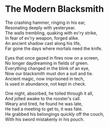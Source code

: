 # The Modern Blacksmith

The crashing hammer, ringing in his ear,  
Resonating deeply with yesteryear.  
The walls trembling, quaking with ev'ry strike,  
In fear of ev'ry weapon, forged alike.  
An ancient shadow cast along his life,  
Far gone the days where mortals need the knife.

Eyes that once gazed in fires now on a screen,  
No longer daydreaming in fields of green.  
Everything changed in the blink of an eye,  
Now our blacksmith must don a suit and tie.  
Ancient magic, now imprisoned in tech,  
Is used in abundance, not kept in check.

One night, absorbed, he toiled through it all,  
And jolted awake to the rooster's call.  
Weary and tired, he found he was late,  
He had a meeting to get to, it was fate.  
He grabbed his belongings quickly off the couch,  
With his sword mistakenly in his pouch.